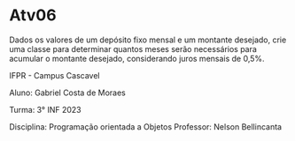 # Atv06

Dados os valores de um depósito fixo mensal e um montante desejado, crie uma classe para determinar quantos meses serão necessários para acumular o montante desejado, considerando juros mensais de 0,5%.


IFPR - Campus Cascavel

Aluno: Gabriel Costa de Moraes

Turma: 3° INF 2023

Disciplina: Programação orientada a Objetos Professor: Nelson Bellincanta

